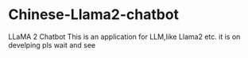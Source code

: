 # Chinese-Llama2-chatbot
LLaMA 2 Chatbot
This is an application for LLM,like  Llama2 etc. it is on develping pls wait and see
